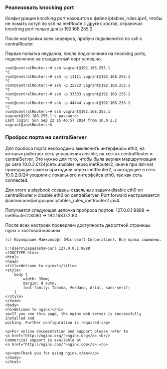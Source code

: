 ### Реализовать knocking port
Конфигурация knocking port находится в файле iptables_rules.ipv4, чтобы не ломать оступ по ssh на inetRoute с других хостов, ограничил knocking port только для ip 192.168.255.2.

После настройки всех серверов, пробую подключится по ssh с centralRouter.

Первая попытка неудачна, после подключений на knocking ports, подключение на стандартный порт успешно.
```
root@centralRouter:~# ssh vagrant@192.168.255.1
^C
root@centralRouter:~# ssh -p 11111 vagrant@192.168.255.1
^C
root@centralRouter:~# ssh -p 22222 vagrant@192.168.255.1
^C
root@centralRouter:~# ssh -p 33333 vagrant@192.168.255.1
^C
root@centralRouter:~# ssh -p 44444 vagrant@192.168.255.1
^C
root@centralRouter:~# ssh vagrant@192.168.255.1
vagrant@192.168.255.1's password:
Last login: Sun Sep 22 15:46:57 2024 from 10.0.2.2
vagrant@inetRouter:~$
```
### Проброс порта на centralServer
Для пробоса порта необходимо выключить интерфейсы eth0, на которых работает сеть управления ansible, на хостах centralRouter и centralServer. Это нужно для того, чтобы была верная маршрутизация до сети 10.0.2.0/24(сеть ansible) через inetRouter2, иначе при dst-nat приходящие пакеты приходили через inetRouter2, а исходящие в сеть 10.0.2.0/24 уходили с локального интерфейса eth0, так как сеть connected.

Для этого в playbook созданы отдельные задачи disable eth0 on centralRouter и disable eth0 on centralServer.
Port forward настраивается файлом конфигурации iptables_rules_inetRouter2.ipv4.

Получается следующая цепочка проброса портов: 127.0.0.1:8888 -> inetRouter2:8080 -> 192.168.0.2:80

После всех настроек проверяем доступность дефолтной страницы nginx с хостовой машины
```
(c) Корпорация Майкрософт (Microsoft Corporation). Все права защищены.

C:\Users\papasasha>curl 127.0.0.1:8888
<!DOCTYPE html>
<html>
<head>
<title>Welcome to nginx!</title>
<style>
    body {
        width: 35em;
        margin: 0 auto;
        font-family: Tahoma, Verdana, Arial, sans-serif;
    }
</style>
</head>
<body>
<h1>Welcome to nginx!</h1>
<p>If you see this page, the nginx web server is successfully installed and
working. Further configuration is required.</p>

<p>For online documentation and support please refer to
<a href="http://nginx.org/">nginx.org</a>.<br/>
Commercial support is available at
<a href="http://nginx.com/">nginx.com</a>.</p>

<p><em>Thank you for using nginx.</em></p>
</body>
</html>

```
